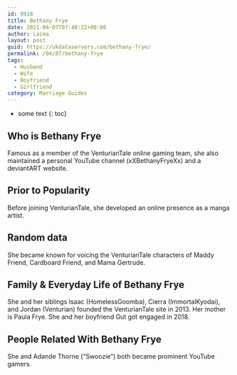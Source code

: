 ```yaml
---
id: 9918
title: Bethany Frye
date: 2021-04-07T07:40:22+00:00
author: Laima
layout: post
guid: https://ukdataservers.com/bethany-frye/
permalink: /04/07/bethany-frye
tags:
  - Husband
  - Wife
  - Boyfriend
  - Girlfriend
category: Marriage Guides
---
```


* some text
{: toc}


## Who is Bethany Frye
                  
                  
                  
Famous as a member of the VenturianTale online gaming team, she also maintained a personal YouTube channel (xXBethanyFryeXx) and a deviantART website.
                  
              
            
              
            
                
                
                
## Prior to Popularity
                  
                  
                  
Before joining VenturianTale, she developed an online presence as a manga artist.
                  
              
            
              
            
                
                
                
## Random data
                  
                  
                  
She became known for voicing the VenturianTale characters of Maddy Friend, Cardboard Friend, and Mama Gertrude.
                  
              
            
              
            
                
                
                
## Family & Everyday Life of Bethany Frye
                  
                  
                  
She and her siblings Isaac (HomelessGoomba), Cierra (ImmortalKyodai), and Jordan (Venturian) founded the VenturianTale site in 2013. Her mother is Paula Frye. She and her boyfriend Gut got engaged in 2018.
                  
              
            
              
            
                
                
                
## People Related With Bethany Frye
                  
                  
                  
She and Adande Thorne (&#8220;Swoozie&#8221;) both became prominent YouTube gamers.
                  
              
            
              
            
                
              
            
              
              
            
            
              
            
          
          
          